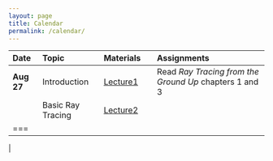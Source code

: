 ```yaml
---
layout: page
title: Calendar
permalink: /calendar/
---
```


|**Date**    |**Topic**         |**Materials**|         |**Assignments**|
|:-----------|:-----------------|:------------|:--------|:--------------|
| **Aug 27** |Introduction      | [Lecture1](https://courses.engr.illinois.edu/cs419/sp2017/Lecture-1-Preliminaries.pdf) | |Read _Ray Tracing from the Ground Up_ chapters 1 and 3
|            |Basic Ray Tracing | [Lecture2](http://courses.engr.illinois.edu/cs419/sp017/Lecture-2-RayTracing.pdf) | |  
|===
| 
